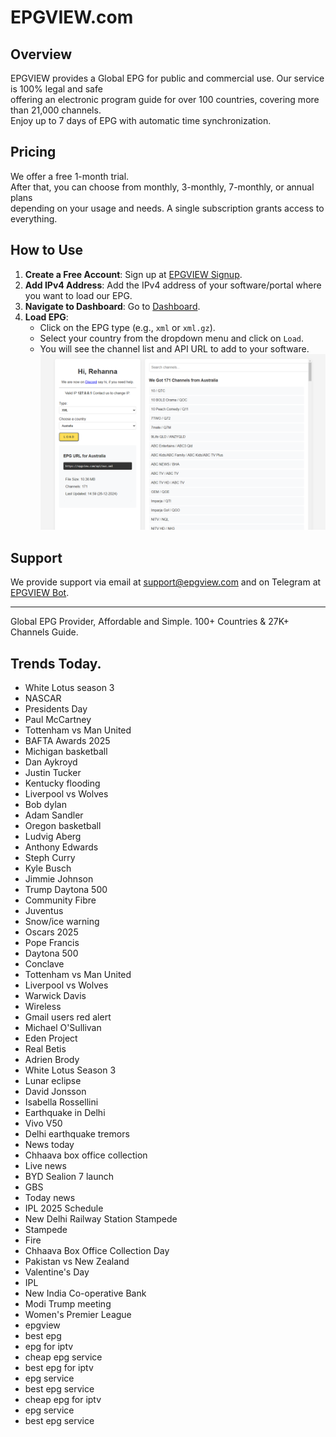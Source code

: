 # EPGVIEW.com



## Overview
EPGVIEW provides a Global EPG for public and commercial use. Our service is 100% legal and safe\
offering an electronic program guide for over 100 countries, covering more than 21,000 channels.\
Enjoy up to 7 days of EPG with automatic time synchronization.

## Pricing
We offer a free 1-month trial. \
After that, you can choose from monthly, 3-monthly, 7-monthly, or annual plans \
depending on your usage and needs. A single subscription grants access to everything.

## How to Use
1. **Create a Free Account**: Sign up at [EPGVIEW Signup](https://epgview.com/signup.php).
2. **Add IPv4 Address**: Add the IPv4 address of your software/portal where you want to load our EPG.
3. **Navigate to Dashboard**: Go to [Dashboard](https://epgview.com/dashboard.php).
4. **Load EPG**:
   - Click on the EPG type (e.g., `xml` or `xml.gz`).
   - Select your country from the dropdown menu and click on `Load`.
   - You will see the channel list and API URL to add to your software.
![EPGVIEW](img/dashboard.png)
## Support
We provide support via email at [support@epgview.com](mailto:support@epgview.com) and on Telegram at [EPGVIEW Bot](https://t.me/epgview_bot).

---

Global EPG Provider, Affordable and Simple. 100+ Countries & 27K+ Channels Guide.

## Trends Today.

- White Lotus season 3
- NASCAR
- Presidents Day
- Paul McCartney
- Tottenham vs Man United
- BAFTA Awards 2025
- Michigan basketball
- Dan Aykroyd
- Justin Tucker
- Kentucky flooding
- Liverpool vs Wolves
- Bob dylan
- Adam Sandler
- Oregon basketball
- Ludvig Aberg
- Anthony Edwards
- Steph Curry
- Kyle Busch
- Jimmie Johnson
- Trump Daytona 500
- Community Fibre
- Juventus
- Snow/ice warning
- Oscars 2025
- Pope Francis
- Daytona 500
- Conclave
- Tottenham vs Man United
- Liverpool vs Wolves
- Warwick Davis
- Wireless
- Gmail users red alert
- Michael O'Sullivan
- Eden Project
- Real Betis
- Adrien Brody
- White Lotus Season 3
- Lunar eclipse
- David Jonsson
- Isabella Rossellini
- Earthquake in Delhi
- Vivo V50
- Delhi earthquake tremors
- News today
- Chhaava box office collection
- Live news
- BYD Sealion 7 launch
- GBS
- Today news
- IPL 2025 Schedule
- New Delhi Railway Station Stampede
- Stampede
- Fire
- Chhaava Box Office Collection Day
- Pakistan vs New Zealand
- Valentine's Day
- IPL
- New India Co-operative Bank
- Modi Trump meeting
- Women's Premier League
- epgview
- best epg
- epg for iptv
- cheap epg service
- best epg for iptv
- epg service
- best epg service
- cheap epg for iptv
- epg service
- best epg service
